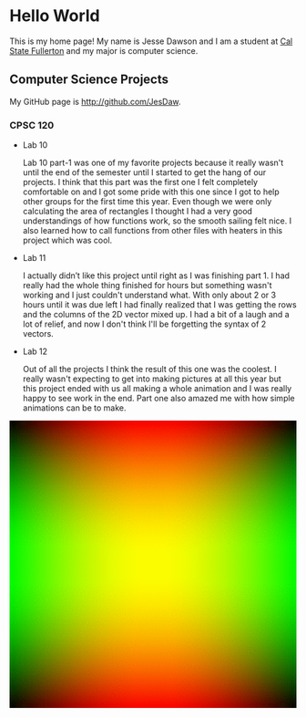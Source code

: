 # Hello World

This is my home page! My name is Jesse Dawson and I am a student at [Cal State Fullerton](http://www.fullerton.edu/) and my major is computer science.

## Computer Science Projects

My GitHub page is http://github.com/JesDaw.

### CPSC 120

* Lab 10

    Lab 10 part-1 was one of my favorite projects because it really wasn't until
    the end of the semester until I started to get the hang of our projects.
    I think that this part was the first one I felt completely comfortable on and
    I got some pride with this one since I got to help other groups for the first
    time this year. Even though we were only calculating the area of rectangles I
    thought I had a very good understandings of how functions work, so the smooth
    sailing felt nice. I also learned how to call functions from other files with
    heaters in this project which was cool.
 

* Lab 11

    I actually didn’t like this project until right as I was finishing part 1. 
    I had really had the whole thing finished for hours but something wasn't working
    and I just couldn't understand what. With only about 2 or 3 hours until it 
    was due left I had finally realized that I was getting the rows and the columns 
    of the 2D vector mixed up. I had a bit of a laugh and a lot of relief, and now I 
    don't think I'll be forgetting the syntax of 2 vectors.


* Lab 12

    Out of all the projects I think the result of this one was the coolest.
    I really wasn't expecting to get into making pictures at all this year
    but this project ended with us all making a whole animation and I was 
    really happy to see work in the end. Part one also amazed me with how 
    simple animations can be to make.
 



![The gif image from Lab 12 part-1](images/test_output.gif)
